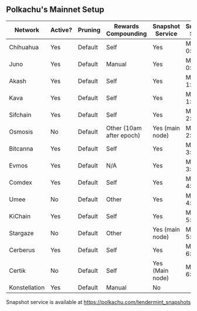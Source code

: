 ## Polkachu's Mainnet Setup

| Network       | Active? | Pruning | Rewards Compounding      | Snapshot Service | Snapshot Server | Tenderduty |
| ------------- | ------- | ------- | ------------------------ | ---------------- | --------------- | ---------- |
| Chihuahua     | Yes     | Default | Self                     | Yes              | Minio1: 0:00    | Yes        |
| Juno          | Yes     | Default | Manual                   | Yes              | Minio2: 0:00    | Yes        |
| Akash         | Yes     | Default | Self                     | Yes              | Minio1: 1:00    | Yes        |
| Kava          | Yes     | Default | Self                     | Yes              | Minio2: 1:00    | Not yet    |
| Sifchain      | Yes     | Default | Self                     | Yes              | Minio1: 2:00    | Yes        |
| Osmosis       | No      | Default | Other (10am after epoch) | Yes (main node)  | Minio2: 2:00    | No         |
| Bitcanna      | Yes     | Default | Self                     | Yes              | Minio1: 3:00    | Yes        |
| Evmos         | Yes     | Default | N/A                      | Yes              | Minio2: 3:00    | Not yet    |
| Comdex        | Yes     | Default | Self                     | Yes              | Minio1: 4:00    | Yes        |
| Umee          | No      | Default | Other                    | Yes              | Minio2: 4:00    | No         |
| KiChain       | Yes     | Default | Self                     | Yes              | Minio1: 5:00    | Yes        |
| Stargaze      | No      | Default | Other                    | Yes (main node)  | Minio2: 5:00    | No         |
| Cerberus      | Yes     | Default | Self                     | Yes              | Minio1: 6:00    | Yes        |
| Certik        | No      | Default | Self                     | Yes (Main node)  | Minio2: 6:00    | No         |
| Konstellation | Yes     | Default | Manual                   | No               |                 | Yes        |

Snapshot service is available at https://polkachu.com/tendermint_snapshots
